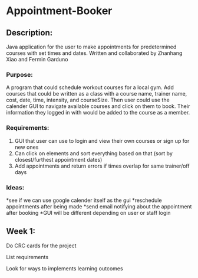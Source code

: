 # Appointment-Booker
## Description:
Java application for the user to make appointments for predetermined courses with set times and dates. Written and collaborated by Zhanhang Xiao and Fermin Garduno

### Purpose:
A program that could schedule workout courses for a local gym. Add courses that could be written as a class with a course name, trainer name, cost, date, time, intensity, and courseSize. Then user could use the calender GUI to navigate available courses and click on them to book. Their information they logged in with would be added to the course as a member.

### Requirements:
1. GUI that user can use to login and view their own courses or sign up for new ones
2. Can click on elements and sort everything based on that (sort by closest/furthest appointment dates)
3. Add appointments and return errors if times overlap for same trainer/off days

### Ideas:
*see if we can use google calender itself as the gui
*reschedule appointments after being made
*send email notifying about the appointment after booking
*GUI will be different depending on user or staff login

## Week 1:
Do CRC cards for the project

List requirements

Look for ways to implements learning outcomes
